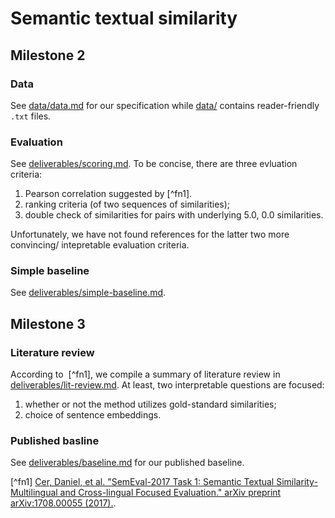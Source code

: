 # Semantic textual similarity
## Milestone 2
### Data 
See [data/data.md](data/data.md) for our specification while [data/](data/) contains reader-friendly `.txt` files.
### Evaluation 
See [deliverables/scoring.md](deliverables/scoring.md). To be concise, there are three evluation criteria:
1. Pearson correlation suggested by [^fn1].
2. ranking criteria (of two sequences of similarities);
3. double check of similarities for pairs with underlying 5.0, 0.0 similarities.

Unfortunately, we have not found references for the latter two more convincing/ intepretable evaluation criteria.
### Simple baseline
See [deliverables/simple-baseline.md](deliverables/simple-baseline.md).
## Milestone 3
### Literature review
According to  [^fn1], we compile a summary of literature review in [deliverables/lit-review.md](deliverables/lit-review.md). At least, two interpretable questions are focused: 

1. whether or not the method utilizes gold-standard similarities;
2. choice of sentence embeddings.
### Published basline
See [deliverables/baseline.md](deliverables/baseline.md) for our published baseline.


[^fn1] [Cer, Daniel, et al. "SemEval-2017 Task 1: Semantic Textual Similarity-Multilingual and Cross-lingual Focused Evaluation." arXiv preprint arXiv:1708.00055 (2017).](https://arxiv.org/abs/1708.00055).
